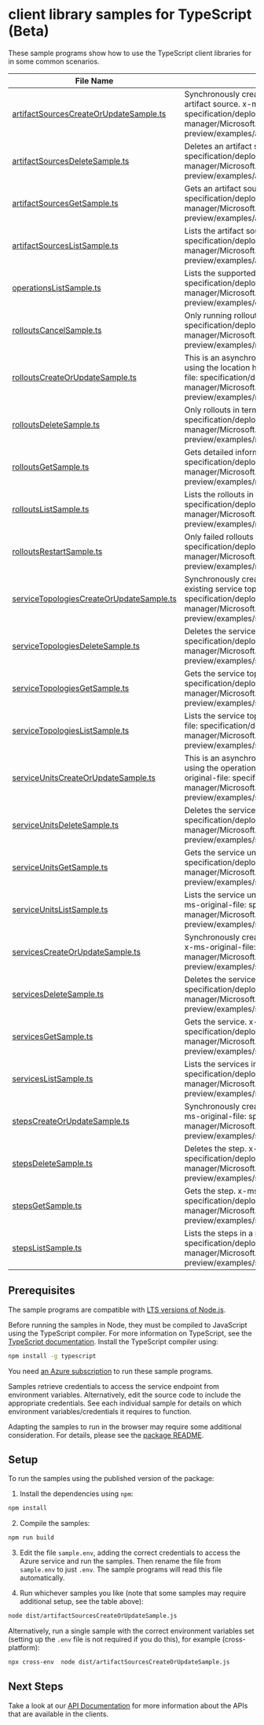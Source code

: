 # client library samples for TypeScript (Beta)

These sample programs show how to use the TypeScript client libraries for in some common scenarios.

| **File Name**                                                                     | **Description**                                                                                                                                                                                                                                                                                                  |
| --------------------------------------------------------------------------------- | ---------------------------------------------------------------------------------------------------------------------------------------------------------------------------------------------------------------------------------------------------------------------------------------------------------------- |
| [artifactSourcesCreateOrUpdateSample.ts][artifactsourcescreateorupdatesample]     | Synchronously creates a new artifact source or updates an existing artifact source. x-ms-original-file: specification/deploymentmanager/resource-manager/Microsoft.DeploymentManager/preview/2019-11-01-preview/examples/artifactsource_createorupdate.json                                                      |
| [artifactSourcesDeleteSample.ts][artifactsourcesdeletesample]                     | Deletes an artifact source. x-ms-original-file: specification/deploymentmanager/resource-manager/Microsoft.DeploymentManager/preview/2019-11-01-preview/examples/artifactsource_delete.json                                                                                                                      |
| [artifactSourcesGetSample.ts][artifactsourcesgetsample]                           | Gets an artifact source. x-ms-original-file: specification/deploymentmanager/resource-manager/Microsoft.DeploymentManager/preview/2019-11-01-preview/examples/artifactsource_get.json                                                                                                                            |
| [artifactSourcesListSample.ts][artifactsourceslistsample]                         | Lists the artifact sources in a resource group. x-ms-original-file: specification/deploymentmanager/resource-manager/Microsoft.DeploymentManager/preview/2019-11-01-preview/examples/artifactsources_list.json                                                                                                   |
| [operationsListSample.ts][operationslistsample]                                   | Lists the supported operations. x-ms-original-file: specification/deploymentmanager/resource-manager/Microsoft.DeploymentManager/preview/2019-11-01-preview/examples/operations_list.json                                                                                                                        |
| [rolloutsCancelSample.ts][rolloutscancelsample]                                   | Only running rollouts can be canceled. x-ms-original-file: specification/deploymentmanager/resource-manager/Microsoft.DeploymentManager/preview/2019-11-01-preview/examples/rollout_post_cancel.json                                                                                                             |
| [rolloutsCreateOrUpdateSample.ts][rolloutscreateorupdatesample]                   | This is an asynchronous operation and can be polled to completion using the location header returned by this operation. x-ms-original-file: specification/deploymentmanager/resource-manager/Microsoft.DeploymentManager/preview/2019-11-01-preview/examples/rollout_createorupdate.json                         |
| [rolloutsDeleteSample.ts][rolloutsdeletesample]                                   | Only rollouts in terminal state can be deleted. x-ms-original-file: specification/deploymentmanager/resource-manager/Microsoft.DeploymentManager/preview/2019-11-01-preview/examples/rollout_delete.json                                                                                                         |
| [rolloutsGetSample.ts][rolloutsgetsample]                                         | Gets detailed information of a rollout. x-ms-original-file: specification/deploymentmanager/resource-manager/Microsoft.DeploymentManager/preview/2019-11-01-preview/examples/rollout_get.json                                                                                                                    |
| [rolloutsListSample.ts][rolloutslistsample]                                       | Lists the rollouts in a resource group. x-ms-original-file: specification/deploymentmanager/resource-manager/Microsoft.DeploymentManager/preview/2019-11-01-preview/examples/rollouts_list.json                                                                                                                  |
| [rolloutsRestartSample.ts][rolloutsrestartsample]                                 | Only failed rollouts can be restarted. x-ms-original-file: specification/deploymentmanager/resource-manager/Microsoft.DeploymentManager/preview/2019-11-01-preview/examples/rollout_post_restart.json                                                                                                            |
| [serviceTopologiesCreateOrUpdateSample.ts][servicetopologiescreateorupdatesample] | Synchronously creates a new service topology or updates an existing service topology. x-ms-original-file: specification/deploymentmanager/resource-manager/Microsoft.DeploymentManager/preview/2019-11-01-preview/examples/servicetopology_createorupdate.json                                                   |
| [serviceTopologiesDeleteSample.ts][servicetopologiesdeletesample]                 | Deletes the service topology. x-ms-original-file: specification/deploymentmanager/resource-manager/Microsoft.DeploymentManager/preview/2019-11-01-preview/examples/servicetopology_delete.json                                                                                                                   |
| [serviceTopologiesGetSample.ts][servicetopologiesgetsample]                       | Gets the service topology. x-ms-original-file: specification/deploymentmanager/resource-manager/Microsoft.DeploymentManager/preview/2019-11-01-preview/examples/servicetopology_get.json                                                                                                                         |
| [serviceTopologiesListSample.ts][servicetopologieslistsample]                     | Lists the service topologies in the resource group. x-ms-original-file: specification/deploymentmanager/resource-manager/Microsoft.DeploymentManager/preview/2019-11-01-preview/examples/servicetopologies_list.json                                                                                             |
| [serviceUnitsCreateOrUpdateSample.ts][serviceunitscreateorupdatesample]           | This is an asynchronous operation and can be polled to completion using the operation resource returned by this operation. x-ms-original-file: specification/deploymentmanager/resource-manager/Microsoft.DeploymentManager/preview/2019-11-01-preview/examples/serviceunit_createorupdate_noartifactsource.json |
| [serviceUnitsDeleteSample.ts][serviceunitsdeletesample]                           | Deletes the service unit. x-ms-original-file: specification/deploymentmanager/resource-manager/Microsoft.DeploymentManager/preview/2019-11-01-preview/examples/serviceunit_delete.json                                                                                                                           |
| [serviceUnitsGetSample.ts][serviceunitsgetsample]                                 | Gets the service unit. x-ms-original-file: specification/deploymentmanager/resource-manager/Microsoft.DeploymentManager/preview/2019-11-01-preview/examples/serviceunit_get.json                                                                                                                                 |
| [serviceUnitsListSample.ts][serviceunitslistsample]                               | Lists the service units under a service in the service topology. x-ms-original-file: specification/deploymentmanager/resource-manager/Microsoft.DeploymentManager/preview/2019-11-01-preview/examples/serviceunits_list.json                                                                                     |
| [servicesCreateOrUpdateSample.ts][servicescreateorupdatesample]                   | Synchronously creates a new service or updates an existing service. x-ms-original-file: specification/deploymentmanager/resource-manager/Microsoft.DeploymentManager/preview/2019-11-01-preview/examples/service_createorupdate.json                                                                             |
| [servicesDeleteSample.ts][servicesdeletesample]                                   | Deletes the service. x-ms-original-file: specification/deploymentmanager/resource-manager/Microsoft.DeploymentManager/preview/2019-11-01-preview/examples/service_delete.json                                                                                                                                    |
| [servicesGetSample.ts][servicesgetsample]                                         | Gets the service. x-ms-original-file: specification/deploymentmanager/resource-manager/Microsoft.DeploymentManager/preview/2019-11-01-preview/examples/service_get.json                                                                                                                                          |
| [servicesListSample.ts][serviceslistsample]                                       | Lists the services in the service topology. x-ms-original-file: specification/deploymentmanager/resource-manager/Microsoft.DeploymentManager/preview/2019-11-01-preview/examples/services_list.json                                                                                                              |
| [stepsCreateOrUpdateSample.ts][stepscreateorupdatesample]                         | Synchronously creates a new step or updates an existing step. x-ms-original-file: specification/deploymentmanager/resource-manager/Microsoft.DeploymentManager/preview/2019-11-01-preview/examples/step_health_check_createorupdate.json                                                                         |
| [stepsDeleteSample.ts][stepsdeletesample]                                         | Deletes the step. x-ms-original-file: specification/deploymentmanager/resource-manager/Microsoft.DeploymentManager/preview/2019-11-01-preview/examples/step_delete.json                                                                                                                                          |
| [stepsGetSample.ts][stepsgetsample]                                               | Gets the step. x-ms-original-file: specification/deploymentmanager/resource-manager/Microsoft.DeploymentManager/preview/2019-11-01-preview/examples/step_get.json                                                                                                                                                |
| [stepsListSample.ts][stepslistsample]                                             | Lists the steps in a resource group. x-ms-original-file: specification/deploymentmanager/resource-manager/Microsoft.DeploymentManager/preview/2019-11-01-preview/examples/steps_list.json                                                                                                                        |

## Prerequisites

The sample programs are compatible with [LTS versions of Node.js](https://nodejs.org/about/releases/).

Before running the samples in Node, they must be compiled to JavaScript using the TypeScript compiler. For more information on TypeScript, see the [TypeScript documentation][typescript]. Install the TypeScript compiler using:

```bash
npm install -g typescript
```

You need [an Azure subscription][freesub] to run these sample programs.

Samples retrieve credentials to access the service endpoint from environment variables. Alternatively, edit the source code to include the appropriate credentials. See each individual sample for details on which environment variables/credentials it requires to function.

Adapting the samples to run in the browser may require some additional consideration. For details, please see the [package README][package].

## Setup

To run the samples using the published version of the package:

1. Install the dependencies using `npm`:

```bash
npm install
```

2. Compile the samples:

```bash
npm run build
```

3. Edit the file `sample.env`, adding the correct credentials to access the Azure service and run the samples. Then rename the file from `sample.env` to just `.env`. The sample programs will read this file automatically.

4. Run whichever samples you like (note that some samples may require additional setup, see the table above):

```bash
node dist/artifactSourcesCreateOrUpdateSample.js
```

Alternatively, run a single sample with the correct environment variables set (setting up the `.env` file is not required if you do this), for example (cross-platform):

```bash
npx cross-env  node dist/artifactSourcesCreateOrUpdateSample.js
```

## Next Steps

Take a look at our [API Documentation][apiref] for more information about the APIs that are available in the clients.

[artifactsourcescreateorupdatesample]: https://github.com/Azure/azure-sdk-for-js/blob/main/sdk/deploymentmanager/arm-deploymentmanager/samples/v4-beta/typescript/src/artifactSourcesCreateOrUpdateSample.ts
[artifactsourcesdeletesample]: https://github.com/Azure/azure-sdk-for-js/blob/main/sdk/deploymentmanager/arm-deploymentmanager/samples/v4-beta/typescript/src/artifactSourcesDeleteSample.ts
[artifactsourcesgetsample]: https://github.com/Azure/azure-sdk-for-js/blob/main/sdk/deploymentmanager/arm-deploymentmanager/samples/v4-beta/typescript/src/artifactSourcesGetSample.ts
[artifactsourceslistsample]: https://github.com/Azure/azure-sdk-for-js/blob/main/sdk/deploymentmanager/arm-deploymentmanager/samples/v4-beta/typescript/src/artifactSourcesListSample.ts
[operationslistsample]: https://github.com/Azure/azure-sdk-for-js/blob/main/sdk/deploymentmanager/arm-deploymentmanager/samples/v4-beta/typescript/src/operationsListSample.ts
[rolloutscancelsample]: https://github.com/Azure/azure-sdk-for-js/blob/main/sdk/deploymentmanager/arm-deploymentmanager/samples/v4-beta/typescript/src/rolloutsCancelSample.ts
[rolloutscreateorupdatesample]: https://github.com/Azure/azure-sdk-for-js/blob/main/sdk/deploymentmanager/arm-deploymentmanager/samples/v4-beta/typescript/src/rolloutsCreateOrUpdateSample.ts
[rolloutsdeletesample]: https://github.com/Azure/azure-sdk-for-js/blob/main/sdk/deploymentmanager/arm-deploymentmanager/samples/v4-beta/typescript/src/rolloutsDeleteSample.ts
[rolloutsgetsample]: https://github.com/Azure/azure-sdk-for-js/blob/main/sdk/deploymentmanager/arm-deploymentmanager/samples/v4-beta/typescript/src/rolloutsGetSample.ts
[rolloutslistsample]: https://github.com/Azure/azure-sdk-for-js/blob/main/sdk/deploymentmanager/arm-deploymentmanager/samples/v4-beta/typescript/src/rolloutsListSample.ts
[rolloutsrestartsample]: https://github.com/Azure/azure-sdk-for-js/blob/main/sdk/deploymentmanager/arm-deploymentmanager/samples/v4-beta/typescript/src/rolloutsRestartSample.ts
[servicetopologiescreateorupdatesample]: https://github.com/Azure/azure-sdk-for-js/blob/main/sdk/deploymentmanager/arm-deploymentmanager/samples/v4-beta/typescript/src/serviceTopologiesCreateOrUpdateSample.ts
[servicetopologiesdeletesample]: https://github.com/Azure/azure-sdk-for-js/blob/main/sdk/deploymentmanager/arm-deploymentmanager/samples/v4-beta/typescript/src/serviceTopologiesDeleteSample.ts
[servicetopologiesgetsample]: https://github.com/Azure/azure-sdk-for-js/blob/main/sdk/deploymentmanager/arm-deploymentmanager/samples/v4-beta/typescript/src/serviceTopologiesGetSample.ts
[servicetopologieslistsample]: https://github.com/Azure/azure-sdk-for-js/blob/main/sdk/deploymentmanager/arm-deploymentmanager/samples/v4-beta/typescript/src/serviceTopologiesListSample.ts
[serviceunitscreateorupdatesample]: https://github.com/Azure/azure-sdk-for-js/blob/main/sdk/deploymentmanager/arm-deploymentmanager/samples/v4-beta/typescript/src/serviceUnitsCreateOrUpdateSample.ts
[serviceunitsdeletesample]: https://github.com/Azure/azure-sdk-for-js/blob/main/sdk/deploymentmanager/arm-deploymentmanager/samples/v4-beta/typescript/src/serviceUnitsDeleteSample.ts
[serviceunitsgetsample]: https://github.com/Azure/azure-sdk-for-js/blob/main/sdk/deploymentmanager/arm-deploymentmanager/samples/v4-beta/typescript/src/serviceUnitsGetSample.ts
[serviceunitslistsample]: https://github.com/Azure/azure-sdk-for-js/blob/main/sdk/deploymentmanager/arm-deploymentmanager/samples/v4-beta/typescript/src/serviceUnitsListSample.ts
[servicescreateorupdatesample]: https://github.com/Azure/azure-sdk-for-js/blob/main/sdk/deploymentmanager/arm-deploymentmanager/samples/v4-beta/typescript/src/servicesCreateOrUpdateSample.ts
[servicesdeletesample]: https://github.com/Azure/azure-sdk-for-js/blob/main/sdk/deploymentmanager/arm-deploymentmanager/samples/v4-beta/typescript/src/servicesDeleteSample.ts
[servicesgetsample]: https://github.com/Azure/azure-sdk-for-js/blob/main/sdk/deploymentmanager/arm-deploymentmanager/samples/v4-beta/typescript/src/servicesGetSample.ts
[serviceslistsample]: https://github.com/Azure/azure-sdk-for-js/blob/main/sdk/deploymentmanager/arm-deploymentmanager/samples/v4-beta/typescript/src/servicesListSample.ts
[stepscreateorupdatesample]: https://github.com/Azure/azure-sdk-for-js/blob/main/sdk/deploymentmanager/arm-deploymentmanager/samples/v4-beta/typescript/src/stepsCreateOrUpdateSample.ts
[stepsdeletesample]: https://github.com/Azure/azure-sdk-for-js/blob/main/sdk/deploymentmanager/arm-deploymentmanager/samples/v4-beta/typescript/src/stepsDeleteSample.ts
[stepsgetsample]: https://github.com/Azure/azure-sdk-for-js/blob/main/sdk/deploymentmanager/arm-deploymentmanager/samples/v4-beta/typescript/src/stepsGetSample.ts
[stepslistsample]: https://github.com/Azure/azure-sdk-for-js/blob/main/sdk/deploymentmanager/arm-deploymentmanager/samples/v4-beta/typescript/src/stepsListSample.ts
[apiref]: https://docs.microsoft.com/javascript/api/@azure/arm-deploymentmanager?view=azure-node-preview
[freesub]: https://azure.microsoft.com/free/
[package]: https://github.com/Azure/azure-sdk-for-js/tree/main/sdk/deploymentmanager/arm-deploymentmanager/README.md
[typescript]: https://www.typescriptlang.org/docs/home.html
